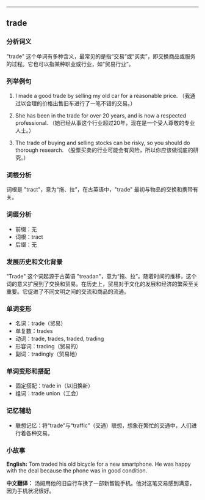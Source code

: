 
---------------
## trade
### 分析词义
"trade" 这个单词有多种含义，最常见的是指“交易”或“买卖”，即交换商品或服务的过程。它也可以指某种职业或行业，如“贸易行业”。

### 列举例句
1. I made a good trade by selling my old car for a reasonable price.
   （我通过以合理的价格出售旧车进行了一笔不错的交易。）

2. She has been in the trade for over 20 years, and is now a respected professional.
   （她已经从事这个行业超过20年，现在是一个受人尊敬的专业人士。）

3. The trade of buying and selling stocks can be risky, so you should do thorough research.
   （股票买卖的行业可能会有风险，所以你应该做彻底的研究。）

### 词根分析
词根是 "tract"，意为“拖、拉”，在古英语中，"trade" 最初与物品的交换和携带有关。

### 词缀分析
- 前缀：无
- 词根：tract
- 后缀：无

### 发展历史和文化背景
"Trade" 这个词起源于古英语 "treadan"，意为“拖、拉”。随着时间的推移，这个词的意义扩展到了交换和贸易。在历史上，贸易对于文化的发展和经济的繁荣至关重要。它促进了不同文明之间的交流和商品的流通。

### 单词变形
- 名词：trade（贸易）
- 单复数：trades
- 动词：trade, trades, traded, trading
- 形容词：trading（贸易的）
- 副词：tradingly（贸易地）

### 单词变形和搭配
- 固定搭配：trade in（以旧换新）
- 组词：trade union（工会）

### 记忆辅助
- 联想记忆：将“trade”与“traffic”（交通）联想，想象在繁忙的交通中，人们进行着各种交易。

### 小故事
**English:**
Tom traded his old bicycle for a new smartphone. He was happy with the deal because the phone was in good condition.

**中文翻译：**
汤姆用他的旧自行车换了一部新智能手机。他对这笔交易感到满意，因为手机状况很好。

